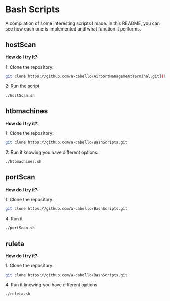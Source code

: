 <h1><strong>Bash Scripts</h1></strong>

A compilation of some interesting scripts I made.
In this README, you can see how each one is implemented and what function it performs.

<h2><b>hostScan</h2></b>
<b>How do I try it?:</b>

1: Clone the repository:
```bash
git clone https://github.com/a-cabello/AirportManagementTerminal.git](https://github.com/a-cabello/BashScripts.git
```
2: Run the script
```bash
./hostScan.sh
```

<h2><b>htbmachines</h2></b>
<b>How do I try it?:</b>

1: Clone the repository:
```bash
git clone https://github.com/a-cabello/BashScripts.git
```
2: Run it knowing you have different options:

```bash
./htbmachines.sh
```

<h2><b>portScan</h2></b>
<b>How do I try it?:</b>

1: Clone the repository:
```bash
git clone https://github.com/a-cabello/BashScripts.git
```
4: Run it
```bash
./portScan.sh
```

<h2><b>ruleta</h2></b>
<b>How do I try it?:</b>

1: Clone the repository:
```bash
git clone https://github.com/a-cabello/BashScripts.git
```
4: Run it knowing you have different options
```bash
./ruleta.sh
```




